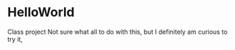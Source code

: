 # HelloWorld
Class project 
Not sure what all to do with this, but I definitely am curious to try it,
